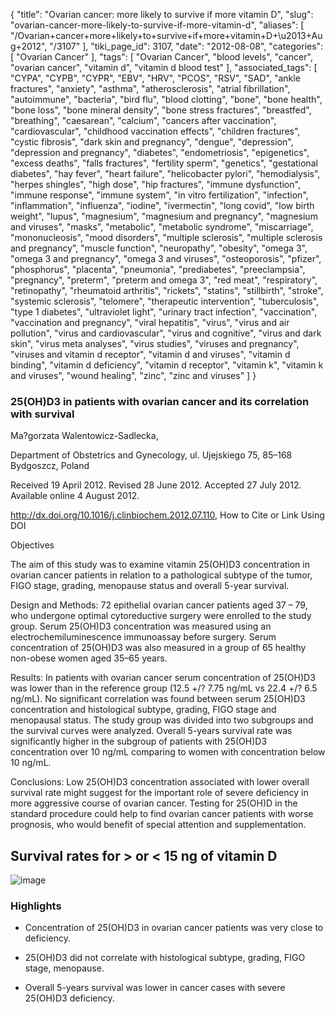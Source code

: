 {
    "title": "Ovarian cancer: more likely to survive if more vitamin D",
    "slug": "ovarian-cancer-more-likely-to-survive-if-more-vitamin-d",
    "aliases": [
        "/Ovarian+cancer+more+likely+to+survive+if+more+vitamin+D+\u2013+Aug+2012",
        "/3107"
    ],
    "tiki_page_id": 3107,
    "date": "2012-08-08",
    "categories": [
        "Ovarian Cancer"
    ],
    "tags": [
        "Ovarian Cancer",
        "blood levels",
        "cancer",
        "ovarian cancer",
        "vitamin d",
        "vitamin d blood test"
    ],
    "associated_tags": [
        "CYPA",
        "CYPB",
        "CYPR",
        "EBV",
        "HRV",
        "PCOS",
        "RSV",
        "SAD",
        "ankle fractures",
        "anxiety",
        "asthma",
        "atherosclerosis",
        "atrial fibrillation",
        "autoimmune",
        "bacteria",
        "bird flu",
        "blood clotting",
        "bone",
        "bone health",
        "bone loss",
        "bone mineral density",
        "bone stress fractures",
        "breastfed",
        "breathing",
        "caesarean",
        "calcium",
        "cancers after vaccination",
        "cardiovascular",
        "childhood vaccination effects",
        "children fractures",
        "cystic fibrosis",
        "dark skin and pregnancy",
        "dengue",
        "depression",
        "depression and pregnancy",
        "diabetes",
        "endometriosis",
        "epigenetics",
        "excess deaths",
        "falls fractures",
        "fertility sperm",
        "genetics",
        "gestational diabetes",
        "hay fever",
        "heart failure",
        "helicobacter pylori",
        "hemodialysis",
        "herpes shingles",
        "high dose",
        "hip fractures",
        "immune dysfunction",
        "immune response",
        "immune system",
        "in vitro fertilization",
        "infection",
        "inflammation",
        "influenza",
        "iodine",
        "ivermectin",
        "long covid",
        "low birth weight",
        "lupus",
        "magnesium",
        "magnesium and pregnancy",
        "magnesium and viruses",
        "masks",
        "metabolic",
        "metabolic syndrome",
        "miscarriage",
        "mononucleosis",
        "mood disorders",
        "multiple sclerosis",
        "multiple sclerosis and pregnancy",
        "muscle function",
        "neuropathy",
        "obesity",
        "omega 3",
        "omega 3 and pregnancy",
        "omega 3 and viruses",
        "osteoporosis",
        "pfizer",
        "phosphorus",
        "placenta",
        "pneumonia",
        "prediabetes",
        "preeclampsia",
        "pregnancy",
        "preterm",
        "preterm and omega 3",
        "red meat",
        "respiratory",
        "retinopathy",
        "rheumatoid arthritis",
        "rickets",
        "statins",
        "stillbirth",
        "stroke",
        "systemic sclerosis",
        "telomere",
        "therapeutic intervention",
        "tuberculosis",
        "type 1 diabetes",
        "ultraviolet light",
        "urinary tract infection",
        "vaccination",
        "vaccination and pregnancy",
        "viral hepatitis",
        "virus",
        "virus and air pollution",
        "virus and cardiovascular",
        "virus and cognitive",
        "virus and dark skin",
        "virus meta analyses",
        "virus studies",
        "viruses and pregnancy",
        "viruses and vitamin d receptor",
        "vitamin d and viruses",
        "vitamin d binding",
        "vitamin d deficiency",
        "vitamin d receptor",
        "vitamin k",
        "vitamin k and viruses",
        "wound healing",
        "zinc",
        "zinc and viruses"
    ]
}


### 25(OH)D3 in patients with ovarian cancer and its correlation with survival

Ma?gorzata Walentowicz-Sadlecka, 

Department of Obstetrics and Gynecology, ul. Ujejskiego 75, 85–168 Bydgoszcz, Poland

Received 19 April 2012. Revised 28 June 2012. Accepted 27 July 2012. Available online 4 August 2012.

http://dx.doi.org/10.1016/j.clinbiochem.2012.07.110, How to Cite or Link Using DOI

Objectives

The aim of this study was to examine vitamin 25(OH)D3 concentration in ovarian cancer patients in relation to a pathological subtype of the tumor, FIGO stage, grading, menopause status and overall 5-year survival.

Design and Methods: 72 epithelial ovarian cancer patients aged 37 – 79, who undergone optimal cytoreductive surgery were enrolled to the study group. Serum 25(OH)D3 concentration was measured using an electrochemiluminescence immunoassay before surgery. Serum concentration of 25(OH)D3 was also measured in a group of 65 healthy non-obese women aged 35–65 years.

Results: In patients with ovarian cancer serum concentration of 25(OH)D3 was lower than in the reference group (12.5 +/? 7.75 ng/mL vs 22.4 +/? 6.5 ng/mL). No significant correlation was found between serum 25(OH)D3 concentration and histological subtype, grading, FIGO stage and menopausal status. The study group was divided into two subgroups and the survival curves were analyzed. Overall 5-years survival rate was significantly higher in the subgroup of patients with 25(OH)D3 concentration over 10 ng/mL comparing to women with concentration below 10 ng/mL.

Conclusions: Low 25(OH)D3 concentration associated with lower overall survival rate might suggest for the important role of severe deficiency in more aggressive course of ovarian cancer. Testing for 25(OH)D in the standard procedure could help to find ovarian cancer patients with worse prognosis, who would benefit of special attention and supplementation.

## Survival rates for > or < 15 ng of vitamin D

<img src="https://d378j1rmrlek7x.cloudfront.net/attachments/jpeg/ovarian-cancer-and-vitamin-d-15-ng.jpg" alt="image">

### Highlights

* Concentration of 25(OH)D3 in ovarian cancer patients was very close to deficiency. 

* 25(OH)D3 did not correlate with histological subtype, grading, FIGO stage, menopause. 

* Overall 5-years survival was lower in cancer cases with severe 25(OH)D3 deficiency.